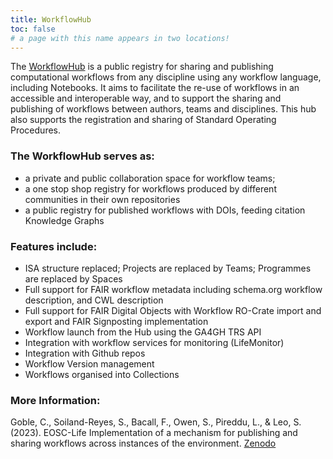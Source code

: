 ```yaml
---
title: WorkflowHub
toc: false
# a page with this name appears in two locations!
---
```



The [WorkflowHub](https://workflowhub.eu) is a public registry for sharing and publishing computational workflows from any discipline using any workflow language, including Notebooks. It aims to facilitate the re-use of workflows in an accessible and interoperable way, and to support the sharing and publishing of workflows between authors, teams and disciplines. This hub also supports the registration and sharing of Standard Operating Procedures. 

### The WorkflowHub serves as:
  * a private and public collaboration space for workflow teams;
  * a one stop shop registry for workflows produced by different communities in their own repositories
  * a public registry for published workflows with DOIs, feeding citation Knowledge Graphs
    
### Features include:

* ISA structure replaced; Projects are replaced by Teams; Programmes are replaced by Spaces 
* Full support for FAIR workflow metadata including schema.org workflow description, and CWL description
* Full support for FAIR Digital Objects with  Workflow RO-Crate import and export and FAIR Signposting implementation
* Workflow launch from the Hub using the GA4GH TRS API
* Integration with workflow services for monitoring (LifeMonitor) 
* Integration with Github repos 
* Workflow Version management
* Workflows organised into Collections

### More Information:

Goble, C., Soiland-Reyes, S., Bacall, F., Owen, S., Pireddu, L., & Leo, S. (2023). EOSC-Life Implementation of a mechanism for publishing and sharing workflows across instances of the environment. [Zenodo](https://doi.org/10.5281/zenodo.7886545)
